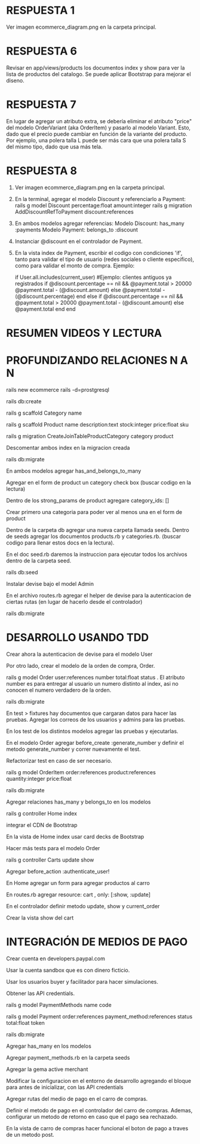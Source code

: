 
# RESPUESTA 1

Ver imagen ecommerce_diagram.png en la carpeta principal.

# RESPUESTA 6

Revisar en app/views/products los documentos index y show para ver la lista de productos del catalogo. Se puede aplicar Bootstrap para mejorar el diseno.

# RESPUESTA 7

En lugar de agregar un atributo extra, se debería eliminar el atributo "price" del modelo OrderVariant (aka OrderItem) y pasarlo al modelo Variant. Esto, dado que el precio puede cambiar en función de la variante del producto. Por ejemplo, una polera talla L puede ser más cara que una polera talla S del mismo tipo, dado que usa más tela.


# RESPUESTA 8

1. Ver imagen ecommerce_diagram.png en la carpeta principal.

2. En la terminal, agregar el modelo Discount y referenciarlo a Payment:
rails g model Discount percentage:float amount:integer
rails g migration AddDiscountRefToPayment discount:references

3. En ambos modelos agregar referencias:
Modelo Discount: has_many :payments
Modelo Payment: belongs_to :discount

4. Instanciar @discount en el controlador de Payment.

5. En la vista index de Payment, escribir el codigo con condiciones 'if', tanto para validar el tipo de usuario (redes sociales o cliente especifico), como para validar el monto de compra. Ejemplo:

    if User.all.includes(current_user)  #Ejemplo: clientes antiguos ya registrados
        if @discount.percentage == nil && @payment.total > 20000
            @payment.total - (@discount.amount)
        else
            @payment.total - (@discount.percentage)
        end
    else 
        if @discount.percentage == nil && @payment.total > 20000
            @payment.total - (@discount.amount)
        else
            @payment.total
        end
    end


# RESUMEN VIDEOS Y LECTURA

# PROFUNDIZANDO RELACIONES N A N

rails new ecommerce rails -d=prostgresql

rails db:create

rails g scaffold Category name

rails g scaffold Product name description:text stock:integer price:float sku

rails g migration CreateJoinTableProductCategory category product

Descomentar ambos index en la migracion creada

rails db:migrate

En ambos modelos agregar has_and_belongs_to_many

Agregar en el form de product un category check box (buscar codigo en la lectura)

Dentro de los strong_params de product agregare category_ids: []

Crear primero una categoria para poder ver al menos una en el form de product

Dentro de la carpeta db agregar una nueva carpeta llamada seeds. Dentro de seeds agregar los documentos products.rb y categories.rb. (buscar codigo para llenar estos docs en la lectura).

En el doc seed.rb daremos la instruccion para ejecutar todos los archivos dentro de la carpeta seed. 

rails db:seed

Instalar devise bajo el model Admin

En el archivo routes.rb agregar el helper de devise para la autenticacion de ciertas rutas (en lugar de hacerlo desde el controlador)

rails db:migrate

# DESARROLLO USANDO TDD

Crear ahora la autenticacion de devise para el modelo User

Por otro lado, crear el modelo de la orden de compra, Order.

rails g model Order user:references number total:float status . El atributo number es para entregar al usuario un numero distinto al index, asi no conocen el numero verdadero de la orden.

rails db:migrate

En test > fixtures hay documentos que cargaran datos para hacer las pruebas. Agregar los correos de los usuarios y admins para las pruebas.

En los test de los distintos modelos agregar las pruebas y ejecutarlas.

En el modelo Order agregar before_create :generate_number y definir el metodo generate_number y correr nuevamente el test.

Refactorizar test en caso de ser necesario.

rails g model OrderItem order:references product:references quantity:integer price:float 

rails db:migrate

Agregar relaciones has_many y belongs_to en los modelos

rails g controller Home index

integrar el CDN de Bootstrap

En la vista de Home index usar card decks de Bootstrap

Hacer más tests para el modelo Order

rails g controller Carts update show

Agregar before_action :authenticate_user!

En Home agregar un form para agregar productos al carro

En routes.rb agregar resource: cart , only: [:show, :update]

En el controlador definir metodo update, show y current_order

Crear la vista show del cart

# INTEGRACIÓN DE MEDIOS DE PAGO

Crear cuenta en developers.paypal.com

Usar la cuenta sandbox que es con dinero ficticio.

Usar los usuarios buyer y facilitador para hacer simulaciones.

Obtener las API credentials.

rails g model PaymentMethods name code

rails g model Payment order:references payment_method:references status total:float token

rails db:migrate

Agregar has_many en los modelos

Agregar payment_methods.rb en la carpeta seeds

Agregar la gema active merchant

Modificar la configuracion en el entorno de desarrollo agregando el bloque para antes de inicializar, con las API credentials

 Agregar rutas del medio de pago en el carro de compras. 
 
 Definir el metodo de pago en el controlador del carro de compras. Ademas, configurar un metodo de retorno en caso que el pago sea rechazado.

En la vista de carro de compras hacer funcional el boton de pago a traves de un metodo post.

